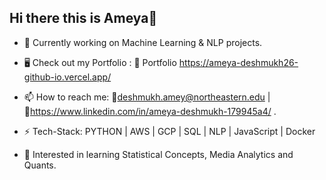 ## Hi there this is Ameya👋

- 🔭 Currently working on Machine Learning & NLP projects.
  
- 🖥️ Check out my Portfolio : 🔗 Portfolio https://ameya-deshmukh26-github-io.vercel.app/
  
- 📫 How to reach me: 📧deshmukh.amey@northeastern.edu | 🔗https://www.linkedin.com/in/ameya-deshmukh-179945a4/ .
  
- ⚡ Tech-Stack: PYTHON | AWS | GCP | SQL | NLP | JavaScript | Docker 
 
- 🌱 Interested in learning Statistical Concepts, Media Analytics and Quants.


